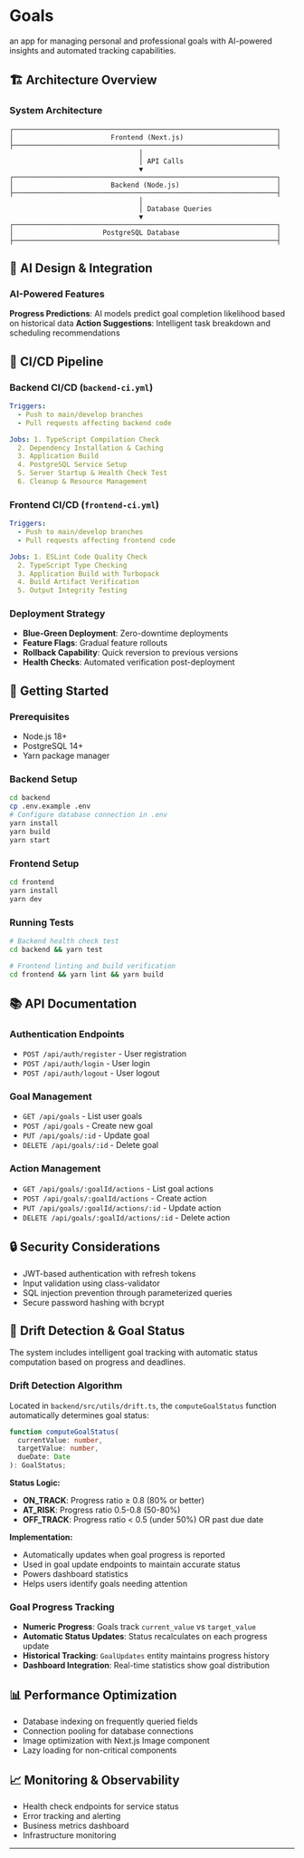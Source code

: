 # Goals

an app for managing personal and professional goals with AI-powered insights and automated tracking capabilities.

## 🏗️ Architecture Overview

### System Architecture

```
┌─────────────────────────────────────────────────────────────────┐
│                        Frontend (Next.js)                       │
├─────────────────────────────────────────────────────────────────┤
                                │
                                │ API Calls
                                ▼
┌─────────────────────────────────────────────────────────────────┐
│                        Backend (Node.js)                        │
├─────────────────────────────────────────────────────────────────┤
                                │
                                │ Database Queries
                                ▼
┌─────────────────────────────────────────────────────────────────┐
│                      PostgreSQL Database                        │
├─────────────────────────────────────────────────────────────────┤
```

## 🤖 AI Design & Integration

### AI-Powered Features

**Progress Predictions**: AI models predict goal completion likelihood based on historical data
**Action Suggestions**: Intelligent task breakdown and scheduling recommendations

## 🔄 CI/CD Pipeline

### Backend CI/CD (`backend-ci.yml`)

```yaml
Triggers:
  - Push to main/develop branches
  - Pull requests affecting backend code

Jobs: 1. TypeScript Compilation Check
  2. Dependency Installation & Caching
  3. Application Build
  4. PostgreSQL Service Setup
  5. Server Startup & Health Check Test
  6. Cleanup & Resource Management
```

### Frontend CI/CD (`frontend-ci.yml`)

```yaml
Triggers:
  - Push to main/develop branches
  - Pull requests affecting frontend code

Jobs: 1. ESLint Code Quality Check
  2. TypeScript Type Checking
  3. Application Build with Turbopack
  4. Build Artifact Verification
  5. Output Integrity Testing
```

### Deployment Strategy

- **Blue-Green Deployment**: Zero-downtime deployments
- **Feature Flags**: Gradual feature rollouts
- **Rollback Capability**: Quick reversion to previous versions
- **Health Checks**: Automated verification post-deployment

## 🚀 Getting Started

### Prerequisites

- Node.js 18+
- PostgreSQL 14+
- Yarn package manager

### Backend Setup

```bash
cd backend
cp .env.example .env
# Configure database connection in .env
yarn install
yarn build
yarn start
```

### Frontend Setup

```bash
cd frontend
yarn install
yarn dev
```

### Running Tests

```bash
# Backend health check test
cd backend && yarn test

# Frontend linting and build verification
cd frontend && yarn lint && yarn build
```

## 📚 API Documentation

### Authentication Endpoints

- `POST /api/auth/register` - User registration
- `POST /api/auth/login` - User login
- `POST /api/auth/logout` - User logout

### Goal Management

- `GET /api/goals` - List user goals
- `POST /api/goals` - Create new goal
- `PUT /api/goals/:id` - Update goal
- `DELETE /api/goals/:id` - Delete goal

### Action Management

- `GET /api/goals/:goalId/actions` - List goal actions
- `POST /api/goals/:goalId/actions` - Create action
- `PUT /api/goals/:goalId/actions/:id` - Update action
- `DELETE /api/goals/:goalId/actions/:id` - Delete action

## 🔒 Security Considerations

- JWT-based authentication with refresh tokens
- Input validation using class-validator
- SQL injection prevention through parameterized queries
- Secure password hashing with bcrypt

## 🎯 Drift Detection & Goal Status

The system includes intelligent goal tracking with automatic status computation based on progress and deadlines.

### Drift Detection Algorithm

Located in `backend/src/utils/drift.ts`, the `computeGoalStatus` function automatically determines goal status:

```typescript
function computeGoalStatus(
  currentValue: number,
  targetValue: number,
  dueDate: Date
): GoalStatus;
```

**Status Logic:**

- **ON_TRACK**: Progress ratio ≥ 0.8 (80% or better)
- **AT_RISK**: Progress ratio 0.5-0.8 (50-80%)
- **OFF_TRACK**: Progress ratio < 0.5 (under 50%) OR past due date

**Implementation:**

- Automatically updates when goal progress is reported
- Used in goal update endpoints to maintain accurate status
- Powers dashboard statistics
- Helps users identify goals needing attention

### Goal Progress Tracking

- **Numeric Progress**: Goals track `current_value` vs `target_value`
- **Automatic Status Updates**: Status recalculates on each progress update
- **Historical Tracking**: `GoalUpdates` entity maintains progress history
- **Dashboard Integration**: Real-time statistics show goal distribution

## 📊 Performance Optimization

- Database indexing on frequently queried fields
- Connection pooling for database connections
- Image optimization with Next.js Image component
- Lazy loading for non-critical components

## 📈 Monitoring & Observability

- Health check endpoints for service status
- Error tracking and alerting
- Business metrics dashboard
- Infrastructure monitoring

---
